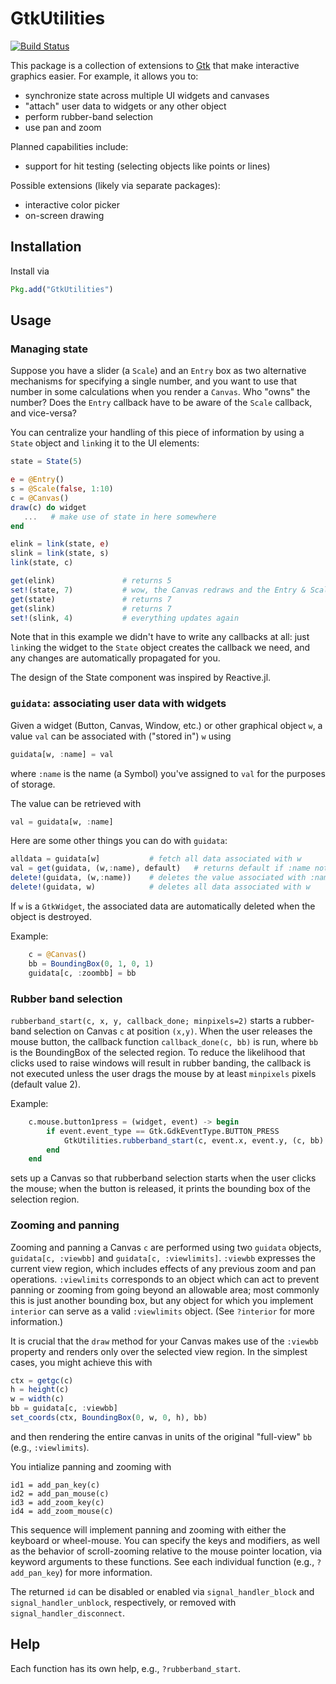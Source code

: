 # GtkUtilities

[![Build Status](https://travis-ci.org/timholy/GtkUtilities.jl.svg?branch=master)](https://travis-ci.org/timholy/GtkUtilities.jl)

This package is a collection of extensions to
[Gtk](https://github.com/JuliaLang/Gtk.jl) that make interactive
graphics easier.  For example, it allows you to:
- synchronize state across multiple UI widgets and canvases
- "attach" user data to widgets or any other object
- perform rubber-band selection
- use pan and zoom

Planned capabilities include:
- support for hit testing (selecting objects like points or lines)

Possible extensions (likely via separate packages):
- interactive color picker
- on-screen drawing

## Installation

Install via
```jl
Pkg.add("GtkUtilities")
```

## Usage

### Managing state

Suppose you have a slider (a `Scale`) and an `Entry` box as two
alternative mechanisms for specifying a single number, and you want to
use that number in some calculations when you render a `Canvas`.
Who "owns" the number? Does the `Entry` callback have to be aware of
the `Scale` callback, and vice-versa?

You can centralize your handling of this piece of information by using
a `State` object and `link`ing it to the UI elements:

```jl
state = State(5)

e = @Entry()
s = @Scale(false, 1:10)
c = @Canvas()
draw(c) do widget
   ...   # make use of state in here somewhere
end

elink = link(state, e)
slink = link(state, s)
link(state, c)

get(elink)               # returns 5
set!(state, 7)           # wow, the Canvas redraws and the Entry & Scale change!
get(state)               # returns 7
get(slink)               # returns 7
set!(slink, 4)           # everything updates again
```

Note that in this example we didn't have to write any callbacks at
all: just `link`ing the widget to the `State` object creates the
callback we need, and any changes are automatically propagated for
you.

The design of the State component was inspired by Reactive.jl.

### `guidata`: associating user data with widgets

Given a widget (Button, Canvas, Window, etc.) or other graphical object
`w`, a value `val` can be associated with ("stored in") `w` using
```jl
guidata[w, :name] = val
```
where `:name` is the name (a Symbol) you've assigned to `val` for the
purposes of storage.

The value can be retrieved with
```jl
val = guidata[w, :name]
```
Here are some other things you can do with `guidata`:
```jl
alldata = guidata[w]           # fetch all data associated with w
val = get(guidata, (w,:name), default)   # returns default if :name not defined
delete!(guidata, (w,:name))    # deletes the value associated with :name
delete!(guidata, w)            # deletes all data associated with w
```

If `w` is a `GtkWidget`, the associated data are automatically deleted
when the object is destroyed.

Example:
```jl
    c = @Canvas()
    bb = BoundingBox(0, 1, 0, 1)
    guidata[c, :zoombb] = bb
```

### Rubber band selection

`rubberband_start(c, x, y, callback_done; minpixels=2)` starts a rubber-band
selection on Canvas `c` at position `(x,y)`.  When the user releases
the mouse button, the callback function `callback_done(c, bb)` is run,
where `bb` is the BoundingBox of the selected region.  To reduce the
likelihood that clicks used to raise windows will result in
rubber banding, the callback is not executed unless the user drags
the mouse by at least `minpixels` pixels (default value 2).

Example:
```jl
    c.mouse.button1press = (widget, event) -> begin
        if event.event_type == Gtk.GdkEventType.BUTTON_PRESS
            GtkUtilities.rubberband_start(c, event.x, event.y, (c, bb) -> @show bb)
        end
    end
```
sets up a Canvas so that rubberband selection starts when the
user clicks the mouse; when the button is released, it prints the
bounding box of the selection region.

### Zooming and panning

Zooming and panning a Canvas `c` are performed using two `guidata`
objects, `guidata[c, :viewbb]` and `guidata[c, :viewlimits]`.
`:viewbb` expresses the current view region, which includes effects of
any previous zoom and pan operations.  `:viewlimits` corresponds to an
object which can act to prevent panning or zooming from going beyond an
allowable area; most commonly this is just another bounding box, but
any object for which you implement `interior` can serve as a valid
`:viewlimits` object. (See `?interior` for more information.)

It is crucial that the `draw` method for your Canvas makes use of the
`:viewbb` property and renders only over the selected view region.
In the simplest cases, you might achieve this with
```jl
ctx = getgc(c)
h = height(c)
w = width(c)
bb = guidata[c, :viewbb]
set_coords(ctx, BoundingBox(0, w, 0, h), bb)
```
and then rendering the entire canvas in units of the original
"full-view" `bb` (e.g., `:viewlimits`).

You intialize panning and zooming with
```
id1 = add_pan_key(c)
id2 = add_pan_mouse(c)
id3 = add_zoom_key(c)
id4 = add_zoom_mouse(c)
```

This sequence will implement panning and zooming with either the
keyboard or wheel-mouse.  You can specify the keys and modifiers, as
well as the behavior of scroll-zooming relative to the mouse pointer
location, via keyword arguments to these functions. See each
individual function (e.g., `?add_pan_key`) for more information.

The returned `id` can be disabled or enabled via
`signal_handler_block` and `signal_handler_unblock`, respectively, or
removed with `signal_handler_disconnect`.

## Help

Each function has its own help, e.g., `?rubberband_start`.
